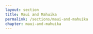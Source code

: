 ```yaml
---
layout: section
title: Maui and Mahuika
permalink: /sections/maui-and-mahuika
chapter: maui-and-mahuika
---
```

